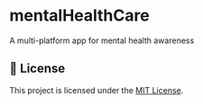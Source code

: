 # mentalHealthCare
A multi-platform app for mental health awareness

## 📄 License
This project is licensed under the [MIT License](LICENSE).

